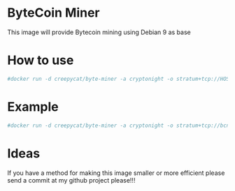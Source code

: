 # ByteCoin Miner

This image will provide Bytecoin mining using Debian 9 as base

# How to use
````bash
#docker run -d creepycat/byte-miner -a cryptonight -o stratum+tcp://HOST:PORT -u EMAIL -p x --threads NUMBER
````
# Example
````bash 
#docker run -d creepycat/byte-miner -a cryptonight -o stratum+tcp://bcn.pool.net:5555 -u email@test.com -p x --threads 2
````

# Ideas

If you have a method for making this image smaller or more efficient please send a commit at my github project please!!!
